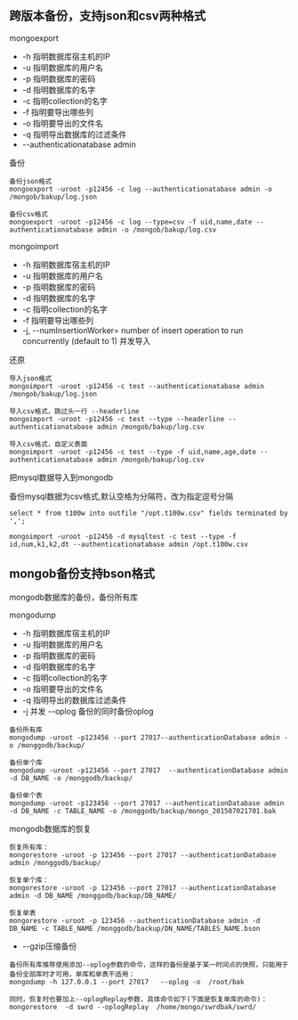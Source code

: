 
跨版本备份，支持json和csv两种格式
---
mongoexport 
- -h 指明数据库宿主机的IP 
- -u 指明数据库的用户名
- -p 指明数据库的密码
- -d 指明数据库的名字
- -c 指明collection的名字
- -f 指明要导出哪些列
- -o 指明要导出的文件名
- -q 指明导出数据库的过滤条件
- --authenticationatabase admin

备份
```
备份json格式
mongoexport -uroot -p12456 -c log --authenticationatabase admin -o /mongob/bakup/log.json

备份csv格式
mongoexport -uroot -p12456 -c log --type=csv -f uid,name,date --authenticationatabase admin -o /mongob/bakup/log.csv
```

mongoimport

- -h 指明数据库宿主机的IP 
- -u 指明数据库的用户名
- -p 指明数据库的密码
- -d 指明数据库的名字
- -c 指明collection的名字
- -f 指明要导出哪些列
- -j, --numInsertionWorker=<number> number of insert operation to run concurrently (default to 1) 并发导入

还原
```
导入json格式
mongoimport -uroot -p12456 -c test --authenticationatabase admin /mongob/bakup/log.json

导入csv格式，跳过头一行 --headerline
mongoimport -uroot -p12456 -c test --type --headerline --authenticationatabase admin /mongob/bakup/log.csv

导入csv格式，自定义表面
mongoimport -uroot -p12456 -c test --type -f uid,name,age,date --authenticationatabase admin /mongob/bakup/log.csv
```


把mysql数据导入到mongodb

备份mysql数据为csv格式,默认空格为分隔符，改为指定逗号分隔
```
select * from t100w into outfile "/opt.t100w.csv" fields terminated by ',';

mongoimport -uroot -p12456 -d mysqltest -c test --type -f id,num,k1,k2,dt --authenticationatabase admin /opt.t100w.csv
```



mongob备份支持bson格式
---
mongodb数据库的备份，备份所有库 

mongodump
- -h 指明数据库宿主机的IP 
- -u 指明数据库的用户名
- -p 指明数据库的密码
- -d 指明数据库的名字
- -c 指明collection的名字
- -o 指明要导出的文件名
- -q 指明导出的数据库过滤条件
- -j 并发
--oplog 备份的同时备份oplog

```
备份所有库
mongodump -uroot -p123456 --port 27017--authenticationDatabase admin -o /monggodb/backup/

备份单个库
mongodump -uroot -p123456 --port 27017  --authenticationDatabase admin -d DB_NAME -o /monggodb/backup/

备份单个表
mongodump -uroot -p123456 --port 27017 --authenticationDatabase admin -d DB_NAME -c TABLE_NAME -o /monggodb/backup/mongo_201507021701.bak
```  

mongodb数据库的恢复  
```
恢复所有库：
mongorestore -uroot -p 123456 --port 27017 --authenticationDatabase admin /monggodb/backup/

恢复单个库：
mongorestore -uroot -p 123456 --port 27017 --authenticationDatabase admin -d DB_NAME /monggodb/backup/DB_NAME/

恢复单表
mongorestore -uroot -p 123456 --authenticationDatabase admin -d DB_NAME -c TABLE_NAME /monggodb/backup/DN_NAME/TABLES_NAME.bson
```  
- --gzip压缩备份


```
备份所有库推荐使用添加--oplog参数的命令，这样的备份是基于某一时间点的快照，只能用于备份全部库时才可用，单库和单表不适用：
mongodump -h 127.0.0.1 --port 27017   --oplog -o  /root/bak 

同时，恢复时也要加上--oplogReplay参数，具体命令如下(下面是恢复单库的命令)：
mongorestore  -d swrd --oplogReplay  /home/mongo/swrdbak/swrd/
```
